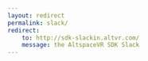 ```yaml
---
layout: redirect
permalink: slack/
redirect:
    to: http://sdk-slackin.altvr.com/
    message: the AltspaceVR SDK Slack
---
```

